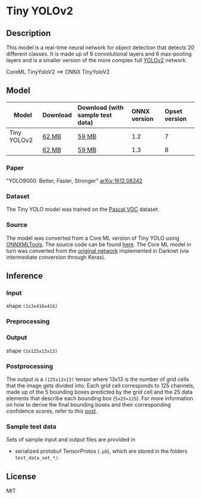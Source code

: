 <!--- SPDX-License-Identifier: MIT -->

# Tiny YOLOv2

## Description
This model is a real-time neural network for object detection that detects 20 different classes. It is made up of 9 convolutional layers and 6 max-pooling layers and is a smaller version of the more complex full [YOLOv2](https://pjreddie.com/darknet/yolov2/) network.

CoreML TinyYoloV2 ==> ONNX TinyYoloV2

## Model
|Model|Download|Download (with sample test data)| ONNX version |Opset version|
|-----|:-------|:-------------------------------|:-------------|:------------|
|Tiny YOLOv2|[62 MB](model/tinyyolov2-7.onnx)|[59 MB](model/tinyyolov2-7.tar.gz) |1.2  |7 |
|     |[62 MB](model/tinyyolov2-8.onnx)|[59 MB](model/tinyyolov2-8.tar.gz) |1.3  |8 |

### Paper
"YOLO9000: Better, Faster, Stronger" [arXiv:1612.08242](https://arxiv.org/pdf/1612.08242.pdf)

### Dataset
The Tiny YOLO model was trained on the [Pascal VOC](http://host.robots.ox.ac.uk/pascal/VOC/) dataset.

### Source
The model was converted from a Core ML version of Tiny YOLO using [ONNXMLTools](https://github.com/onnx/onnxmltools). The source code can be found [here](https://github.com/hollance/YOLO-CoreML-MPSNNGraph). The Core ML model in turn was converted from the [original network](https://pjreddie.com/darknet/yolov2/) implemented in Darknet (via intermediate conversion through Keras).

## Inference
### Input
shape `(1x3x416x416)`
### Preprocessing
### Output
shape `(1x125x13x13)`
### Postprocessing
The output is a `(125x13x13)` tensor where 13x13 is the number of grid cells that the image gets divided into. Each grid cell corresponds to 125 channels, made up of the 5 bounding boxes predicted by the grid cell and the 25 data elements that describe each bounding box (`5x25=125`). For more information on how to derive the final bounding boxes and their corresponding confidence scores, refer to this [post](http://machinethink.net/blog/object-detection-with-yolo/).
### Sample test data
Sets of sample input and output files are provided in
* serialized protobuf TensorProtos (`.pb`), which are stored in the folders `test_data_set_*/`.

## License
MIT
